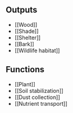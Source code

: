 ## Outputs
- [[Wood]]
- [[Shade]]
- [[Shelter]]
- [[Bark]]
- [[Wildlife habitat]]

## Functions
- [[Plant]]
- [[Soil stabilization]]
- [[Dust collection]]
- [[Nutrient transport]]
